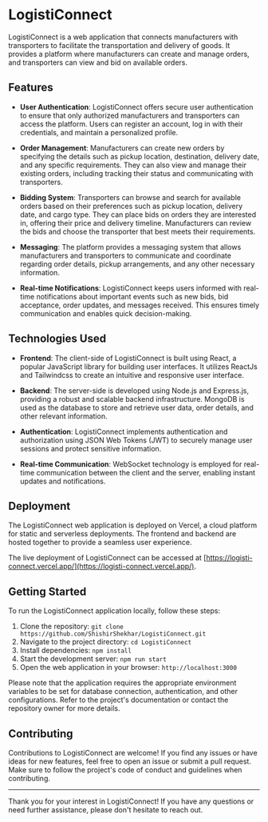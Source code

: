 # LogistiConnect

LogistiConnect is a web application that connects manufacturers with transporters to facilitate the transportation and delivery of goods. It provides a platform where manufacturers can create and manage orders, and transporters can view and bid on available orders.

## Features

- **User Authentication**: LogistiConnect offers secure user authentication to ensure that only authorized manufacturers and transporters can access the platform. Users can register an account, log in with their credentials, and maintain a personalized profile.

- **Order Management**: Manufacturers can create new orders by specifying the details such as pickup location, destination, delivery date, and any specific requirements. They can also view and manage their existing orders, including tracking their status and communicating with transporters.

- **Bidding System**: Transporters can browse and search for available orders based on their preferences such as pickup location, delivery date, and cargo type. They can place bids on orders they are interested in, offering their price and delivery timeline. Manufacturers can review the bids and choose the transporter that best meets their requirements.

- **Messaging**: The platform provides a messaging system that allows manufacturers and transporters to communicate and coordinate regarding order details, pickup arrangements, and any other necessary information.

- **Real-time Notifications**: LogistiConnect keeps users informed with real-time notifications about important events such as new bids, bid acceptance, order updates, and messages received. This ensures timely communication and enables quick decision-making.

## Technologies Used

- **Frontend**: The client-side of LogistiConnect is built using React, a popular JavaScript library for building user interfaces. It utilizes ReactJs and Tailwindcss to create an intuitive and responsive user interface.

- **Backend**: The server-side is developed using Node.js and Express.js, providing a robust and scalable backend infrastructure. MongoDB is used as the database to store and retrieve user data, order details, and other relevant information.

- **Authentication**: LogistiConnect implements authentication and authorization using JSON Web Tokens (JWT) to securely manage user sessions and protect sensitive information.

- **Real-time Communication**: WebSocket technology is employed for real-time communication between the client and the server, enabling instant updates and notifications.

## Deployment

The LogistiConnect web application is deployed on Vercel, a cloud platform for static and serverless deployments. The frontend and backend are hosted together to provide a seamless user experience.

The live deployment of LogistiConnect can be accessed at [https://logisti-connect.vercel.app/](https://logisti-connect.vercel.app/).

## Getting Started

To run the LogistiConnect application locally, follow these steps:

1. Clone the repository: `git clone https://github.com/ShishirShekhar/LogistiConnect.git`
2. Navigate to the project directory: `cd LogistiConnect`
3. Install dependencies: `npm install`
4. Start the development server: `npm run start`
5. Open the web application in your browser: `http://localhost:3000`

Please note that the application requires the appropriate environment variables to be set for database connection, authentication, and other configurations. Refer to the project's documentation or contact the repository owner for more details.

## Contributing

Contributions to LogistiConnect are welcome! If you find any issues or have ideas for new features, feel free to open an issue or submit a pull request. Make sure to follow the project's code of conduct and guidelines when contributing.

---

Thank you for your interest in LogistiConnect! If you have any questions or need further assistance, please don't hesitate to reach out.
